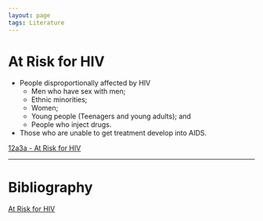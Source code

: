 ```yaml
---
layout: page
tags: Literature 
---
```


# At Risk for HIV

- People disproportionally affected by HIV
	- Men who have sex with men;
	- Ethnic minorities;
	- Women;
	- Young people (Teenagers and young adults); and
	- People who inject drugs.
- Those who are unable to get treatment develop into AIDS.

[12a3a - At Risk for HIV](../3%20Permanent%20Notes/12a3a%20-%20At%20Risk%20for%20HIV)

---

# Bibliography

[At Risk for HIV](../4%20Citation%20Notes/At%20Risk%20for%20HIV)
